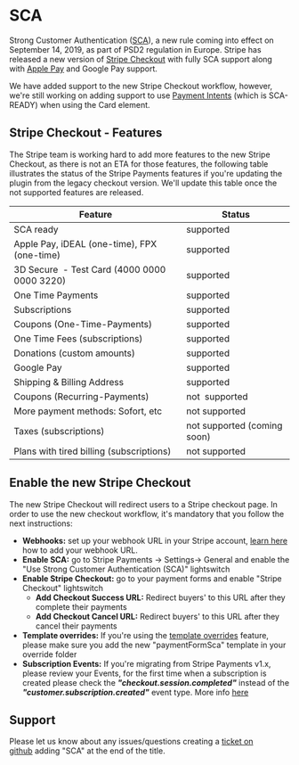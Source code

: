 # SCA

Strong Customer Authentication ([SCA](https://stripe.com/docs/strong-customer-authentication)), a new rule coming into effect on September 14, 2019, as part of PSD2 regulation in Europe. Stripe has released a new version of [Stripe Checkout](https://stripe.com/en-at/payments/checkout) with fully SCA support along with [Apple Pay](https://stripe.com/en-at/apple-pay) and Google Pay support.

We have added support to the new Stripe Checkout workflow, however, we're still working on adding support to use [Payment Intents](https://stripe.com/docs/payments/payment-intents) (which is SCA-READY) when using the Card element.

## Stripe Checkout - Features

The Stripe team is working hard to add more features to the new Stripe Checkout, as there is not an ETA for those features, the following table illustrates the status of the Stripe Payments features if you're updating the plugin from the legacy checkout version. We'll update this table once the not supported features are released.

|Feature|Status|
|--- |--- |
|SCA ready|supported|
|Apple Pay, iDEAL (one-time), FPX (one-time)|supported|
|3D Secure  - Test Card (4000 0000 0000 3220)|supported|
|One Time Payments|supported|
|Subscriptions|supported|
|Coupons (One-Time-Payments)|supported|
|One Time Fees (subscriptions)|supported|
|Donations (custom amounts)|supported|
|Google Pay|supported|
|Shipping & Billing Address|supported|
|Coupons (Recurring-Payments)|not  supported|
|More payment methods: Sofort, etc|not supported|
|Taxes (subscriptions)|not supported (coming soon)|
|Plans with tired billing (subscriptions)|not supported|

## Enable the new Stripe Checkout

The new Stripe Checkout will redirect users to a Stripe checkout page. In order to use the new checkout workflow, it's mandatory that you follow the next instructions:

*   **Webhooks:** set up your webhook URL in your Stripe account, [learn here](https://enupal.com/craft-plugins/stripe-payments/docs/stripe-payment-forms/webhook#entry:6222:url) how to add your webhook URL.
*   **Enable SCA:** go to Stripe Payments → Settings→ General and enable the "Use Strong Customer Authentication (SCA)" lightswitch
*   **Enable Stripe Checkout:** go to your payment forms and enable "Stripe Checkout" lightswitch
    *   **Add Checkout Success URL:** Redirect buyers' to this URL after they complete their payments
    *   **Add Checkout Cancel URL:** Redirect buyers' to this URL after they cancel their payments
*   **Template overrides:** If you're using the [template overrides](https://enupal.com/craft-plugins/stripe-payments/docs/plugin-development/template-overrides#entry:6239:url) feature, please make sure you add the new "paymentFormSca" template in your override folder
*   **Subscription Events:** If you're migrating from Stripe Payments v1.x, please review your Events, for the first time when a subscription is created please check the _**"checkout.session.completed"**_ instead of the **_"customer.subscription.created"_** event type. More info [here](https://enupal.com/craft-plugins/stripe-payments/docs/plugin-development/events#afterprocesswebhook)

## Support

Please let us know about any issues/questions creating a [ticket on github](https://github.com/enupal/stripe/issues/new) adding "SCA" at the end of the title.